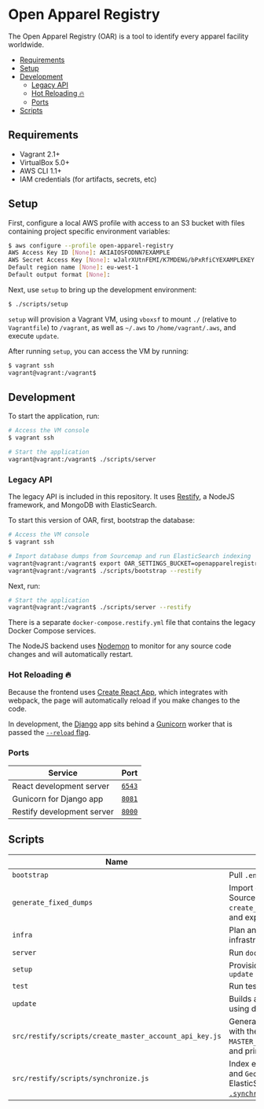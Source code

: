 # Open Apparel Registry

The Open Apparel Registry (OAR) is a tool to identify every apparel facility worldwide.

- [Requirements](#requirements)
- [Setup](#setup)
- [Development](#development)
  - [Legacy API](#legacy-api)
  - [Hot Reloading 🔥](#hot-reloading-)
  - [Ports](#ports)
- [Scripts](#scripts)

## Requirements

- Vagrant 2.1+
- VirtualBox 5.0+
- AWS CLI 1.1+
- IAM credentials (for artifacts, secrets, etc)

## Setup

First, configure a local AWS profile with access to an S3 bucket with files containing project specific environment variables:

```bash
$ aws configure --profile open-apparel-registry
AWS Access Key ID [None]: AKIAIOSFODNN7EXAMPLE
AWS Secret Access Key [None]: wJalrXUtnFEMI/K7MDENG/bPxRfiCYEXAMPLEKEY
Default region name [None]: eu-west-1
Default output format [None]:
```

Next, use `setup` to bring up the development environment:

```bash
$ ./scripts/setup
```

`setup` will provision a Vagrant VM, using `vboxsf` to mount `./` (relative to `Vagrantfile`) to `/vagrant`, as well as `~/.aws` to `/home/vagrant/.aws`, and execute `update`.

After running `setup`, you can access the VM by running:

```bash
$ vagrant ssh
vagrant@vagrant:/vagrant$
```

## Development

To start the application, run:

```bash
# Access the VM console
$ vagrant ssh

# Start the application
vagrant@vagrant:/vagrant$ ./scripts/server
```

### Legacy API

The legacy API is included in this repository. It uses [Restify](http://restify.com), a NodeJS framework, and MongoDB with ElasticSearch.

To start this version of OAR, first, bootstrap the database:

```bash
# Access the VM console
$ vagrant ssh

# Import database dumps from Sourcemap and run ElasticSearch indexing
vagrant@vagrant:/vagrant$ export OAR_SETTINGS_BUCKET=openapparelregistry-development-config-eu-west-1
vagrant@vagrant:/vagrant$ ./scripts/bootstrap --restify
```

Next, run:

```bash
# Start the application
vagrant@vagrant:/vagrant$ ./scripts/server --restify
```

There is a separate `docker-compose.restify.yml` file that contains the legacy Docker Compose services.

The NodeJS backend uses [Nodemon](https://nodemon.io) to monitor for any source code changes and will automatically restart.

### Hot Reloading 🔥

Because the frontend uses [Create React App](https://github.com/facebook/create-react-app/), which integrates with webpack, the page will automatically reload if you make changes to the code.

In development, the [Django](https://www.djangoproject.com) app sits behind a [Gunicorn](https://www.gunicorn.org) worker that is passed the [`--reload` flag](https://docs.gunicorn.org/en/stable/settings.html#reload).

### Ports

| Service                    | Port                            |
| -------------------------- | ------------------------------- |
| React development server   | [`6543`](http://localhost:6543) |
| Gunicorn for Django app    | [`8081`](http://localhost:8081) |
| Restify development server | [`8000`](http://localhost:8000) |

## Scripts

| Name                                                   | Description                                                                                                                                                                                  |
| ------------------------------------------------------ | -------------------------------------------------------------------------------------------------------------------------------------------------------------------------------------------- |
| `bootstrap`                                            | Pull `.env` files from S3                                                                                                                                                                    |
| `generate_fixed_dumps`                                 | Import database dumps from Sourcemap, run `create_master_account_api_key.js`, and export new database dumps                                                                                  |
| `infra`                                                | Plan and apply remote infrastructure changes                                                                                                                                                 |
| `server`                                               | Run `docker-compose.yml` services                                                                                                                                                            |
| `setup`                                                | Provision Vagrant VM and run `update`                                                                                                                                                        |
| `test`                                                 | Run tests                                                                                                                                                                                    |
| `update`                                               | Builds and pulls container images using docker-compose                                                                                                                                       |
| `src/restify/scripts/create_master_account_api_key.js` | Generate a new API key associated with the UID defined by `MASTER_ACCOUNT` (in `.env.backend`) and print it in the console                                                                   |
| `src/restify/scripts/synchronize.js`                   | Index existing `Factory`, `Address`, and `Geo` MongoDB collections for ElasticSearch ([with `.synchronize()`](https://github.com/mongoosastic/mongoosastic#indexing-an-existing-collection)) |
